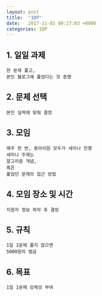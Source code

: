 ```yaml
---
layout: post
title:  "1DP"
date:   2017-11-02 00:27:03 +0900
categories: 1DP
---
```


## 1. 일일 과제

	한 문제 풀고, 
	본인 블로그에 풀었다는 것 증명 
	
## 2. 문제 선택

	본인 실력에 맞춰 결정

## 3. 모임

	매주 한 번, 동아리원 모두가 세미나 진행 
	세미나 주제는
	알고리즘 개념, 
	혹은
	풀었던 문제의 접근 방법
	
## 4. 모임 장소 및 시간 
	
	지원자 정보 파악 후 결정
	
## 5. 규칙

	1일 1문제 풀지 않으면
	5000원의 벌금

## 6. 목표

	1일 1문제 강제성 부여
	
	
	
		
